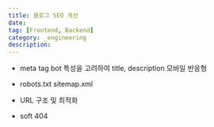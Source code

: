 ```yaml
---
title: 블로그 SEO 개선
date:
tag: [Frontend, Backend]
category: _engineering
description:
---
```


- meta tag
  bot 특성을 고려하여 title, description
  모바일 반응형

- robots.txt sitemap.xml
- URL 구조 및 최적화
- soft 404
